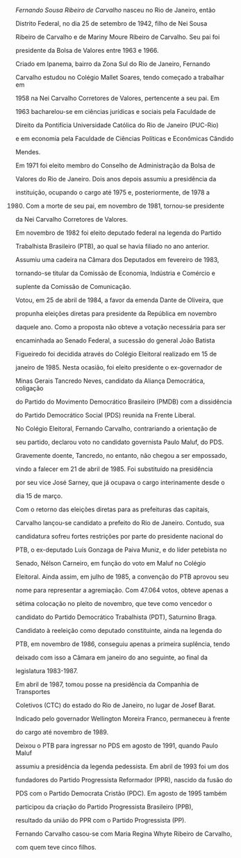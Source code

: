 

*Fernando Sousa Ribeiro de Carvalho* nasceu no Rio de Janeiro, então

Distrito Federal, no dia 25 de setembro de 1942, filho de Nei Sousa

Ribeiro de Carvalho e de Mariny Moure Ribeiro de Carvalho. Seu pai foi

presidente da Bolsa de Valores entre 1963 e 1966.



Criado em Ipanema, bairro da Zona Sul do Rio de Janeiro, Fernando

Carvalho estudou no Colégio Mallet Soares, tendo começado a trabalhar em

1958 na Nei Carvalho Corretores de Valores, pertencente a seu pai. Em

1963 bacharelou-se em ciências jurídicas e sociais pela Faculdade de

Direito da Pontifícia Universidade Católica do Rio de Janeiro (PUC-Rio)

e em economia pela Faculdade de Ciências Políticas e Econômicas Cândido

Mendes.



Em 1971 foi eleito membro do Conselho de Administração da Bolsa de

Valores do Rio de Janeiro. Dois anos depois assumiu a presidência da

instituição, ocupando o cargo até 1975 e, posteriormente, de 1978 a

1980. Com a morte de seu pai, em novembro de 1981, tornou-se presidente

da Nei Carvalho Corretores de Valores.



Em novembro de 1982 foi eleito deputado federal na legenda do Partido

Trabalhista Brasileiro (PTB), ao qual se havia filiado no ano anterior.

Assumiu uma cadeira na Câmara dos Deputados em fevereiro de 1983,

tornando-se titular da Comissão de Economia, Indústria e Comércio e

suplente da Comissão de Comunicação.



Votou, em 25 de abril de 1984, a favor da emenda Dante de Oliveira, que

propunha eleições diretas para presidente da República em novembro

daquele ano. Como a proposta não obteve a votação necessária para ser

encaminhada ao Senado Federal, a sucessão do general João Batista

Figueiredo foi decidida através do Colégio Eleitoral realizado em 15 de

janeiro de 1985. Nesta ocasião, foi eleito presidente o ex-governador de

Minas Gerais Tancredo Neves, candidato da Aliança Democrática, coligação

do Partido do Movimento Democrático Brasileiro (PMDB) com a dissidência

do Partido Democrático Social (PDS) reunida na Frente Liberal.



No Colégio Eleitoral, Fernando Carvalho, contrariando a orientação de

seu partido, declarou voto no candidato governista Paulo Maluf, do PDS.

Gravemente doente, Tancredo, no entanto, não chegou a ser empossado,

vindo a falecer em 21 de abril de 1985. Foi substituído na presidência

por seu vice José Sarney, que já ocupava o cargo interinamente desde o

dia 15 de março.



Com o retorno das eleições diretas para as prefeituras das capitais,

Carvalho lançou-se candidato a prefeito do Rio de Janeiro. Contudo, sua

candidatura sofreu fortes restrições por parte do presidente nacional do

PTB, o ex-deputado Luís Gonzaga de Paiva Muniz, e do líder petebista no

Senado, Nélson Carneiro, em função do voto em Maluf no Colégio

Eleitoral. Ainda assim, em julho de 1985, a convenção do PTB aprovou seu

nome para representar a agremiação. Com 47.064 votos, obteve apenas a

sétima colocação no pleito de novembro, que teve como vencedor o

candidato do Partido Democrático Trabalhista (PDT), Saturnino Braga.



Candidato à reeleição como deputado constituinte, ainda na legenda do

PTB, em novembro de 1986, conseguiu apenas a primeira suplência, tendo

deixado com isso a Câmara em janeiro do ano seguinte, ao final da

legislatura 1983-1987.



Em abril de 1987, tomou posse na presidência da Companhia de Transportes

Coletivos (CTC) do estado do Rio de Janeiro, no lugar de Josef Barat.

Indicado pelo governador Wellington Moreira Franco, permaneceu à frente

do cargo até novembro de 1989.



Deixou o PTB para ingressar no PDS em agosto de 1991, quando Paulo Maluf

assumiu a presidência da legenda pedessista. Em abril de 1993 foi um dos

fundadores do Partido Progressista Reformador (PPR), nascido da fusão do

PDS com o Partido Democrata Cristão (PDC). Em agosto de 1995 também

participou da criação do Partido Progressista Brasileiro (PPB),

resultado da união do PPR com o Partido Progressista (PP).



Fernando Carvalho casou-se com Maria Regina Whyte Ribeiro de Carvalho,

com quem teve cinco filhos.



